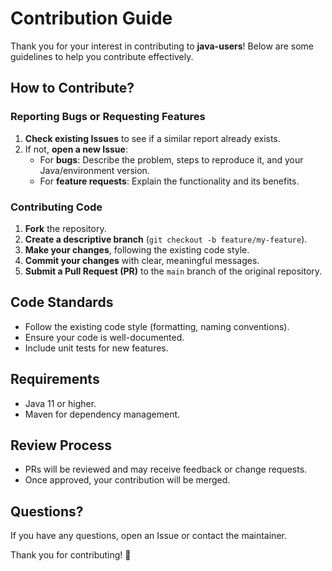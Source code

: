 # Contribution Guide  

Thank you for your interest in contributing to **java-users**! Below are some guidelines to help you contribute effectively.  

## How to Contribute?  

### Reporting Bugs or Requesting Features  
1. **Check existing Issues** to see if a similar report already exists.  
2. If not, **open a new Issue**:  
   - For **bugs**: Describe the problem, steps to reproduce it, and your Java/environment version.  
   - For **feature requests**: Explain the functionality and its benefits.  

### Contributing Code  
1. **Fork** the repository.  
2. **Create a descriptive branch** (`git checkout -b feature/my-feature`).  
3. **Make your changes**, following the existing code style.  
4. **Commit your changes** with clear, meaningful messages.  
5. **Submit a Pull Request (PR)** to the `main` branch of the original repository.  

## Code Standards  
- Follow the existing code style (formatting, naming conventions).  
- Ensure your code is well-documented.  
- Include unit tests for new features.  

## Requirements  
- Java 11 or higher.  
- Maven for dependency management.  

## Review Process  
- PRs will be reviewed and may receive feedback or change requests.  
- Once approved, your contribution will be merged.  

## Questions?  
If you have any questions, open an Issue or contact the maintainer.  

Thank you for contributing! 🚀  
